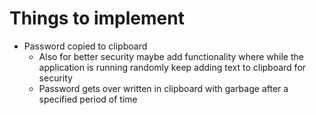 # Things to implement

* Password copied to clipboard
    * Also for better security maybe add functionality where while the application is running randomly keep adding text to clipboard for security
    * Password gets over written in clipboard with garbage after a specified period of time
